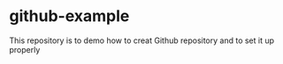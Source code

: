 # github-example
This repository is to demo how to creat Github repository and to set it up properly
